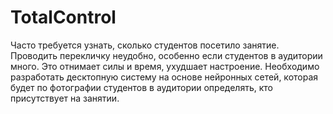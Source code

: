 # TotalControl
Часто требуется узнать, сколько студентов посетило занятие. Проводить перекличку неудобно, особенно если студентов в аудитории много. Это отнимает силы и время, ухудшает настроение. Необходимо разработать десктопную систему на основе нейронных сетей, которая будет по фотографии студентов в аудитории определять, кто присутствует на занятии.
